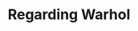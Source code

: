 ---
ee_id_show: '2848'
title: Regarding Warhol
url: regarding-warhol
live_url:
year: '2013'
venue: Warhol Museum
state_country: Pittsburgh
type:
dates:
wwwnews:
wwweblast:
www:
pitch: Silver Clouds, Super Mario Clouds ;-),,
ps:
credits:
download:
layout: shows
---